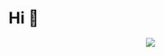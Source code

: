 # Hi  👋


<!--![LovelyHaochi's github stats](https://github-readme-stats.vercel.app/api?username=LovelyHaochi&show_icons=true&theme=vue)-->

<p align="center"> 
  <img src="https://github-readme-stats.vercel.app/api?username=LovelyHaochi&show_icons=true&theme=vue" />
</p>
